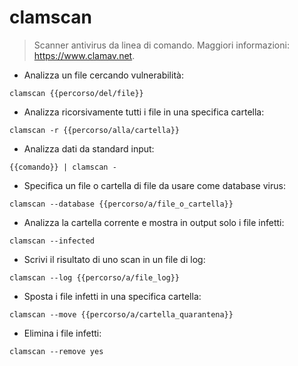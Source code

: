 # clamscan

> Scanner antivirus da linea di comando.
> Maggiori informazioni: <https://www.clamav.net>.

- Analizza un file cercando vulnerabilità:

`clamscan {{percorso/del/file}}`

- Analizza ricorsivamente tutti i file in una specifica cartella:

`clamscan -r {{percorso/alla/cartella}}`

- Analizza dati da standard input:

`{{comando}} | clamscan -`

- Specifica un file o cartella di file da usare come database virus:

`clamscan --database {{percorso/a/file_o_cartella}}`

- Analizza la cartella corrente e mostra in output solo i file infetti:

`clamscan --infected`

- Scrivi il risultato di uno scan in un file di log:

`clamscan --log {{percorso/a/file_log}}`

- Sposta i file infetti in una specifica cartella:

`clamscan --move {{percorso/a/cartella_quarantena}}`

- Elimina i file infetti:

`clamscan --remove yes`
